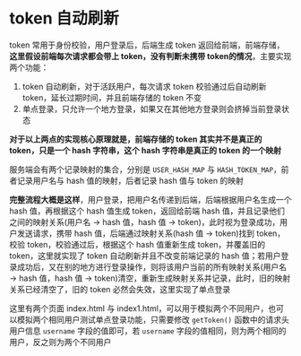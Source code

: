 # token 自动刷新

token 常用于身份校验，用户登录后，后端生成 token 返回给前端，前端存储，**这里假设前端每次请求都会带上 token，没有判断未携带 token的情况**，主要实现两个功能：  

1. token 自动刷新，对于活跃用户，每次请求 token 校验通过后自动刷新 token，延长过期时间，并且前端存储的 token 不变
2. 单点登录，只允许一个地方登录，如果又在其他地方登录则会挤掉当前登录状态

**对于以上两点的实现核心原理就是，前端存储的 token 其实并不是真正的 token，只是一个 hash 字符串，这个 hash 字符串是真正的 token 的一个映射**  

服务端会有两个记录映射的集合，分别是 `USER_HASH_MAP` 与 `HASH_TOKEN_MAP`，前者记录用户名与 hash 值的映射，后者记录 hash 值与 token 的映射

**完整流程大概是这样**，用户登录，把用户名传递到后端，后端根据用户名生成一个 hash 值，再根据这个 hash 值生成 token，返回给前端 hash 值，并且记录他们之间的映射关系(用户名 -> hash 值，hash 值 -> token)，此时视为登录成功，用户发送请求，携带 hash 值，后端通过映射关系(hash 值 -> token)找到 token，校验 token，校验通过后，根据这个 hash 值重新生成 token，并覆盖旧的 token，这里就实现了 token 自动刷新并且不改变前端记录的 hash 值；若用户登录成功后，又在别的地方进行登录操作，则将该用户当前的所有映射关系(用户名 -> hash 值，hash 值 -> token)清空，重新生成映射关系并记录，此时，旧的映射关系已经清空了，旧的 token 必然会失效，这里实现了单点登录    

这里有两个页面 index.html 与 index1.html，可以用于模拟两个不同用户，也可以模拟两个相同用户测试单点登录功能，只需要修改 `getToken()` 函数中的请求头用户信息 `username` 字段的值即可，若 `username` 字段的值相同，则为两个相同的用户，反之则为两个不同用户